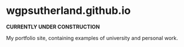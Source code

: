 wgpsutherland.github.io
=======================

**CURRENTLY UNDER CONSTRUCTION**

My portfolio site, containing examples of university and personal work.
